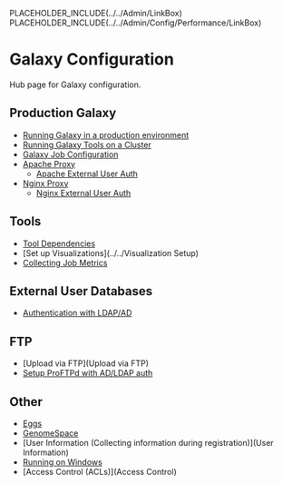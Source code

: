 PLACEHOLDER_INCLUDE(../../Admin/LinkBox)
PLACEHOLDER_INCLUDE(../../Admin/Config/Performance/LinkBox)
# Galaxy Configuration

Hub page for Galaxy configuration.

## Production Galaxy

* [Running Galaxy in a production environment](Performance/ProductionServer)
* [Running Galaxy Tools on a Cluster](Performance/Cluster)
* [Galaxy Job Configuration](Jobs)
* [Apache Proxy](ApacheProxy)
  * [Apache External User Auth](ApacheExternalUserAuth)
* [Nginx Proxy](nginxProxy)
  * [Nginx External User Auth](NginxExternalUserAuth)

## Tools

* [Tool Dependencies](ToolDependencies)
* [Set up Visualizations](../../Visualization Setup)
* [Collecting Job Metrics](../../Admin/Config/JobMetrics)

## External User Databases

* [ Authentication with LDAP/AD](../../Admin/Config/ExternalUserAuth)

## FTP

* [Upload via FTP](Upload via FTP)
* [Setup ProFTPd with AD/LDAP auth](ProFTPd_with_AD)

## Other

* [Eggs](Eggs)
* [GenomeSpace](../../Admin/Config/GenomeSpace)
* [User Information (Collecting information during registration)](User Information)
* [Running on Windows](Windows)
* [Access Control (ACLs)](Access Control)

